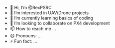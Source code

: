 - 👋 Hi, I’m @RexPSRC
- 👀 I’m interested in UAV/Drone projects
- 🌱 I’m currently learning basics of coding
- 💞️ I’m looking to collaborate on PX4 development
- 📫 How to reach me ...
- 😄 Pronouns: ...
- ⚡ Fun fact: ...

<!---
RexPSRC/RexPSRC is a ✨ special ✨ repository because its `README.md` (this file) appears on your GitHub profile.
You can click the Preview link to take a look at your changes.
--->
